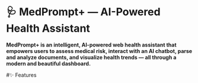 # 🩺 MedPrompt+ — AI-Powered Health Assistant

**MedPrompt+ is an intelligent, AI-powered web health assistant that empowers users to assess medical risk, interact with an AI chatbot, parse and analyze documents, and visualize health trends — all through a modern and beautiful dashboard.**


#✨ Features
